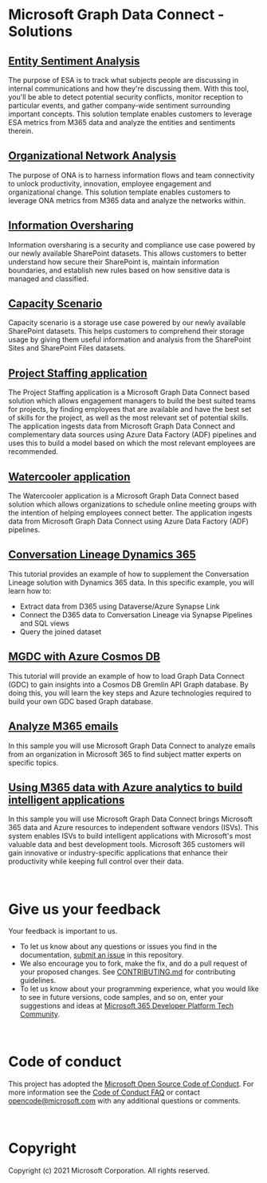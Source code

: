 # Microsoft Graph Data Connect - Solutions

## [Entity Sentiment Analysis](solutions/esa/README.md)

The purpose of ESA is to track what subjects people are discussing in internal communications and how they're discussing them. With this tool, you'll be able to detect potential security conflicts, monitor reception to particular events, and gather company-wide sentiment surrounding important concepts. This solution template enables customers to leverage ESA metrics from M365 data and analyze the entities and sentiments therein.

## [Organizational Network Analysis](solutions/ona/README.md)

The purpose of ONA is to harness information flows and team connectivity to unlock productivity, innovation, employee engagement and organizational change. This solution template enables customers to leverage ONA metrics from M365 data and analyze the networks within.

## [Information Oversharing](solutions/information-oversharing/readme.md)

Information oversharing is a security and compliance use case powered by our newly available SharePoint datasets. This allows customers to better understand how secure their SharePoint is, maintain information boundaries, and establish new rules based on how sensitive data is managed and classified.

## [Capacity Scenario](solutions/capacity-scenario/readme.md)

Capacity scenario is a storage use case powered by our newly available SharePoint datasets. This helps customers to comprehend their storage usage by giving them useful information and analysis from the SharePoint Sites and SharePoint Files datasets. 

## [Project Staffing application](solutions/projectstaffing/README.MD)

The Project Staffing application is a Microsoft Graph Data Connect based solution which allows engagement managers to build the best suited teams for projects, by finding employees that are available and have the best set of skills for the project, as well as the most relevant set of potential skills. The application ingests data from Microsoft Graph Data Connect and complementary data sources using Azure Data Factory (ADF) pipelines and uses this to build a model based on which the most relevant employees are recommended.

## [Watercooler application](solutions/watercooler/README.MD)

The Watercooler application is a Microsoft Graph Data Connect based solution which allows organizations to schedule
online meeting groups with the intention of helping employees connect better. The application ingests data from
Microsoft Graph Data Connect using Azure Data Factory (ADF)
pipelines.

## [Conversation Lineage Dynamics 365](solutions/conversation-lineage-D365/README.MD)

This tutorial provides an example of how to supplement the Conversation Lineage solution with Dynamics 365 data. In this specific example, you will learn how to:
* Extract data from D365 using Dataverse/Azure Synapse Link
* Connect the D365 data to Conversation Lineage via Synapse Pipelines and SQL views
* Query the joined dataset

## [MGDC with Azure Cosmos DB](solutions/mgdc-cosmos/README.md)

This tutorial will provide an example of how to load Graph Data Connect (GDC) to gain insights into a Cosmos DB Gremlin API Graph database. By doing this, you will learn the key steps and Azure technologies required to build your own GDC based Graph database.

## [Analyze M365 emails](solutions/moveM365datatoAzure/README.md)

In this sample you will use Microsoft Graph Data Connect to analyze emails from an organization in Microsoft 365 to find subject matter experts on specific topics.

## [Using M365 data with Azure analytics to build intelligent applications](solutions/whoknowswho/README.md)

In this sample you will use Microsoft Graph Data Connect brings Microsoft 365 data and Azure resources to independent software vendors (ISVs). This system enables ISVs to build intelligent applications with Microsoft's most valuable data and best development tools. Microsoft 365 customers will gain innovative or industry-specific applications that enhance their productivity while keeping full control over their data.

<br />

# Give us your feedback

Your feedback is important to us.

- To let us know about any questions or issues you find in the documentation, [submit an issue](https://github.com/microsoftgraph/dataconnect-solutions/issues) in this repository.
- We also encourage you to fork, make the fix, and do a pull request of your proposed changes. See [CONTRIBUTING.md](CONTRIBUTING.md) for contributing guidelines.
- To let us know about your programming experience, what you would like to see in future versions, code samples, and so on, enter your suggestions and ideas at [Microsoft 365 Developer Platform Tech Community](https://techcommunity.microsoft.com/t5/microsoft-365-developer-platform/idb-p/Microsoft365DeveloperPlatform/label-name/Microsoft%20Graph).

<br />

# Code of conduct

This project has adopted the [Microsoft Open Source Code of Conduct](https://opensource.microsoft.com/codeofconduct/). For more information see the [Code of Conduct FAQ](https://opensource.microsoft.com/codeofconduct/faq/) or contact [opencode@microsoft.com](mailto:opencode@microsoft.com) with any additional questions or comments.

<br />

# Copyright

Copyright (c) 2021 Microsoft Corporation. All rights reserved.
